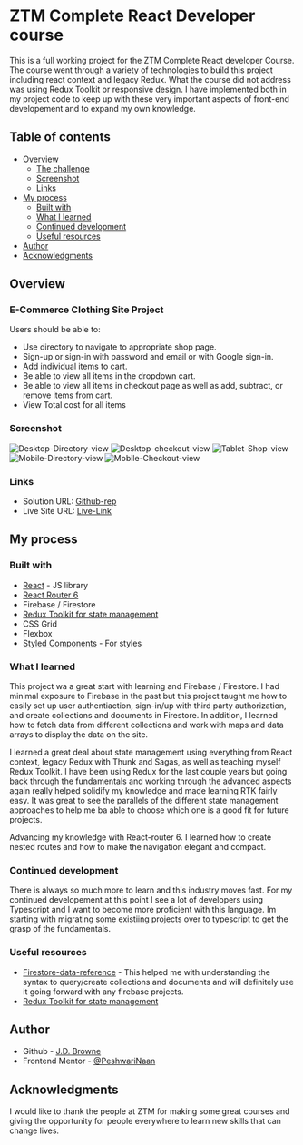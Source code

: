 
# ZTM Complete React Developer course

This is a full working project for the ZTM Complete React developer Course. The course went through a variety of technologies to build this project including react context and legacy Redux. What the course did not address was using Redux Toolkit or responsive design. I have implemented both in my project code to keep up with these very important aspects of front-end developement and to expand my own knowledge.

## Table of contents

- [Overview](#overview)
  - [The challenge](#the-challenge)
  - [Screenshot](#screenshot)
  - [Links](#links)
- [My process](#my-process)
  - [Built with](#built-with)
  - [What I learned](#what-i-learned)
  - [Continued development](#continued-development)
  - [Useful resources](#useful-resources)
- [Author](#author)
- [Acknowledgments](#acknowledgments)



## Overview

### E-Commerce Clothing Site Project

Users should be able to:
- Use directory to navigate to appropriate shop page.
- Sign-up or sign-in with password and email or with Google sign-in.
- Add individual items to cart.
- Be able to view all items in the dropdown cart.
- Be able to view all items in checkout page as well as add, subtract, or remove items from cart.
- View Total cost for all items


### Screenshot

![Desktop-Directory-view](src\assets\Screen-Shot-rtk-2-DT-menu.png)
![Desktop-checkout-view](src\assets\Screen-Shot-rtk-2-DT-checkout.png)
![Tablet-Shop-view](src\assets\Screen-Shot-rtk-2-Tablet-cat-prev.png)
![Mobile-Directory-view](src\assets\Screen-Shot-rtk-2-mobile-menu.png)
![Mobile-Checkout-view](src\assets\Screen-Shot-rtk-2-mobile-check-out.png)


### Links

- Solution URL: [Github-rep](https://github.com/PeshwariNaan/rtk-v2.git)
- Live Site URL: [Live-Link](https://frolicking-pasca-97775f.netlify.app)

## My process

### Built with

- [React](https://reactjs.org/) - JS library
- [React Router 6](https://github.com/remix-run/react-router/blob/main/docs/getting-started/tutorial.md)
- Firebase / Firestore
- [Redux Toolkit for state management](https://redux-toolkit.js.org/)
- CSS Grid
- Flexbox
- [Styled Components](https://styled-components.com/) - For styles


### What I learned


This project wa a great start with learning and Firebase / Firestore. I had minimal exposure to Firebase in the past but this project taught me how to easily set up user authentiaction, sign-in/up with third party authorization, and create collections and documents in Firestore. In addition, I learned how to fetch data from different collections and work with maps and data arrays to display the data on the site.

I learned a great deal about state management using everything from React context, legacy Redux with Thunk and Sagas, as well as teaching myself Redux Toolkit. I have been using Redux for the last couple years but going back through the fundamentals and working through the advanced aspects again really helped solidify my knowledge and made learning RTK fairly easy. It was great to see the parallels of the different state management approaches to help me ba able to choose which one is a good fit for future projects.

Advancing my knowledge with React-router 6. I learned how to create nested routes and how to make the navigation elegant and compact.


### Continued development

There is always so much more to learn and this industry moves fast. For my continued developement at this point I see a lot of developers using Typescript and I want to become more proficient with this language. Im starting with migrating some existiing projects over to typescript to get the grasp of the fundamentals.



### Useful resources

- [Firestore-data-reference](https://cloud.google.com/firestore/docs/samples/firestore-data-reference-subcollection) - This helped me with understanding the syntax to query/create collections and documents and will definitely use it going forward with any firebase projects.
- [Redux Toolkit for state management](https://redux-toolkit.js.org/)



## Author

- Github - [J.D. Browne](https://www.your-site.com)
- Frontend Mentor - [@PeshwariNaan](https://www.frontendmentor.io/profile/PeshwariNaan)


## Acknowledgments

I would like to thank the people at ZTM for making some great courses and giving the opportunity for people everywhere to learn new skills that can change lives.